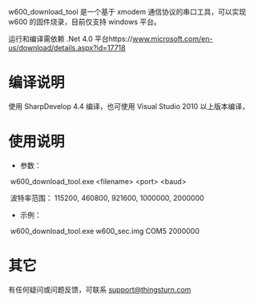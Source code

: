 w600_download_tool 是一个基于 xmodem 通信协议的串口工具，可以实现 w600 的固件烧录，目前仅支持 windows 平台。

运行和编译需依赖 .Net 4.0 平台https://www.microsoft.com/en-us/download/details.aspx?id=17718

# 编译说明

使用 SharpDevelop 4.4 编译，也可使用 Visual Studio 2010 以上版本编译，

# 使用说明

* 参数：

​	w600_download_tool.exe  \<filename> \<port> \<baud>

​	波特率范围： 115200, 460800, 921600, 1000000, 2000000


* 示例：

​	w600_download_tool.exe w600_sec.img COM5 2000000

# 其它

有任何疑问或问题反馈，可联系 support@thingsturn.com